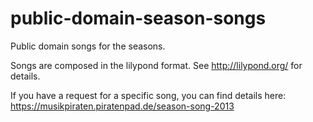 public-domain-season-songs
==========================

Public domain songs for the seasons.

Songs are composed in the lilypond format. See http://lilypond.org/ for details.

If you have a request for a specific song, you can find details here: https://musikpiraten.piratenpad.de/season-song-2013
